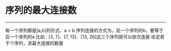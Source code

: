 # 序列的最大连接数


---

每一个序列都是[a,b]的形式，a < b
序列连接的方式为，前一个序列的b，要等于后一个序列的a
比如 : [3, 7]、[7, 13]、[13, 26]这三个序列就可以依次连接
给定若干个序列，求最大连接的数量